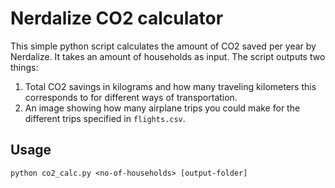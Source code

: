 # Nerdalize CO2 calculator

This simple python script calculates the amount of CO2 saved per year by Nerdalize. It takes an amount of households as input. The script outputs two things:
1) Total CO2 savings in kilograms and how many traveling kilometers this corresponds to for different ways of transportation.
2) An image showing how many airplane trips you could make for the different trips specified in `flights.csv`.

## Usage

```python co2_calc.py <no-of-households> [output-folder]```
